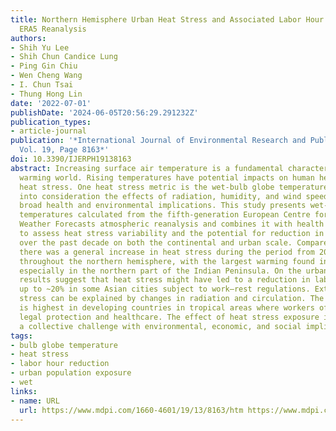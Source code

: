 ```yaml
---
title: Northern Hemisphere Urban Heat Stress and Associated Labor Hour Hazard from
  ERA5 Reanalysis
authors:
- Shih Yu Lee
- Shih Chun Candice Lung
- Ping Gin Chiu
- Wen Cheng Wang
- I. Chun Tsai
- Thung Hong Lin
date: '2022-07-01'
publishDate: '2024-06-05T20:56:29.291232Z'
publication_types:
- article-journal
publication: '*International Journal of Environmental Research and Public Health 2022,
  Vol. 19, Page 8163*'
doi: 10.3390/IJERPH19138163
abstract: Increasing surface air temperature is a fundamental characteristic of a
  warming world. Rising temperatures have potential impacts on human health through
  heat stress. One heat stress metric is the wet-bulb globe temperature, which takes
  into consideration the effects of radiation, humidity, and wind speed. It also has
  broad health and environmental implications. This study presents wet-bulb globe
  temperatures calculated from the fifth-generation European Centre for Medium-Range
  Weather Forecasts atmospheric reanalysis and combines it with health guidelines
  to assess heat stress variability and the potential for reduction in labor hours
  over the past decade on both the continental and urban scale. Compared to 2010–2014,
  there was a general increase in heat stress during the period from 2015 to 2019
  throughout the northern hemisphere, with the largest warming found in tropical regions,
  especially in the northern part of the Indian Peninsula. On the urban scale, our
  results suggest that heat stress might have led to a reduction in labor hours by
  up to ~20% in some Asian cities subject to work–rest regulations. Extremes in heat
  stress can be explained by changes in radiation and circulation. The resultant threat
  is highest in developing countries in tropical areas where workers often have limited
  legal protection and healthcare. The effect of heat stress exposure is therefore
  a collective challenge with environmental, economic, and social implications.
tags:
- bulb globe temperature
- heat stress
- labor hour reduction
- urban population exposure
- wet
links:
- name: URL
  url: https://www.mdpi.com/1660-4601/19/13/8163/htm https://www.mdpi.com/1660-4601/19/13/8163
---
```

